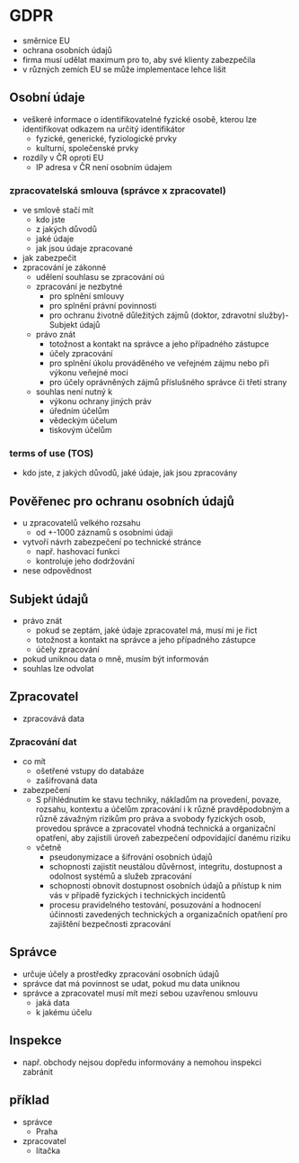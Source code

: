 # GDPR

- směrnice EU
- ochrana osobních údajů
- firma musí udělat maximum pro to, aby své klienty zabezpečila
- v různých zemích EU se může implementace lehce lišit

## Osobní údaje

- veškeré informace o identifikovatelné fyzické osobě, kterou lze identifikovat odkazem na určitý identifikátor
  - fyzické, generické, fyziologické prvky
  - kulturní, společenské prvky
- rozdíly v ČR oproti EU
  - IP adresa v ČR není osobním údajem

### zpracovatelská smlouva (správce x zpracovatel)

- ve smlově stačí mít
  - kdo jste
  - z jakých důvodů
  - jaké údaje
  - jak jsou údaje zpracované
- jak zabezpečit
- zpracování je zákonné
  - udělení souhlasu se zpracování oú
  - zpracování je nezbytné 
    - pro splnění smlouvy
    - pro splnění právní povinnosti
    - pro ochranu životně důležitých zájmů (doktor, zdravotní služby)- Subjekt údajů
  - právo znát
    - totožnost a kontakt na správce a jeho případného zástupce
    - účely zpracování
    - pro splnění úkolu prováděného ve veřejném zájmu nebo při výkonu veňejné moci
    - pro účely oprávněných zájmů příslušného správce či třetí strany
  - souhlas není nutný k
    - výkonu ochrany jiných práv
    - úředním účelům
    - vědeckým účelum
    - tiskovým účelům

### terms of use (TOS)

- kdo jste, z jakých důvodů, jaké údaje, jak jsou zpracovány

## Pověřenec pro ochranu osobních údajů

- u zpracovatelů velkého rozsahu
  - od +-1000 záznamů s osobními údaji
- vytvoří návrh zabezpečení po technické stránce
  - např. hashovací funkci
  - kontroluje jeho dodržování
- nese odpovědnost

## Subjekt údajů

- právo znát
  - pokud se zeptám, jaké údaje zpracovatel má, musí mi je řict
  - totožnost a kontakt na správce a jeho případného zástupce
  - účely zpracování
- pokud uniknou data o mně, musím být informován
- souhlas lze odvolat

## Zpracovatel

- zpracovává data

### Zpracování dat

- co mít
  - ošetřené vstupy do databáze
  - zašifrovaná data
- zabezpečení
  -  S přihlédnutím ke stavu techniky, nákladům na provedení, povaze, rozsahu, kontextu a účelům zpracování i k různě pravděpodobným a různě závažným rizikům pro práva a svobody fyzických osob, provedou správce a zpracovatel vhodná technická a organizační opatření, aby zajistili úroveň zabezpečení odpovídající danému riziku
    - včetně
      - pseudonymizace a šifrování osobních údajů
      - schopnosti zajistit neustálou důvěrnost, integritu, dostupnost a odolnost systémů a služeb zpracování
      - schopnosti obnovit dostupnost osobních údajů a pňístup k nim vás v případě fyzických i technických incidentů
      - procesu pravidelného testování, posuzování a hodnocení účinnosti zavedených technických a organizačních opatňení pro zajištění bezpečnosti zpracování

## Správce

- určuje účely a prostředky zpracování osobních údajů
- správce dat má povinnost se udat, pokud mu data uniknou
- správce a zpracovatel musí mít mezi sebou uzavřenou smlouvu
  - jaká data
  - k jakému účelu

## Inspekce

- např. obchody nejsou dopředu informovány a nemohou inspekci zabránit

## příklad

- správce
  - Praha
- zpracovatel 
  - lítačka
